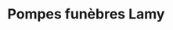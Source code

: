 ---
title: "Pompes funèbres Lamy"
url: /duclair/pompes-funebres-lamy/
shop: directeurs de funérailles
---